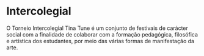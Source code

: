 # Intercolegial
 O Torneio Intercolegial Tina Tune é um conjunto de festivais de carácter social com a finalidade de colaborar com a formação pedagógica, filosófica e artística dos estudantes, por meio das várias formas de manifestação da arte.
